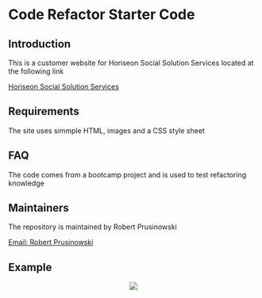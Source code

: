 # Code Refactor Starter Code


## Introduction

This is a customer website for Horiseon Social Solution Services located at the following link

<a href="https://bobpruz.github.io/urban/Develop/index.html">Horiseon Social Solution Services</a>

## Requirements

The site uses simmple HTML, images  and a CSS style sheet

## FAQ

The code comes from a bootcamp project and is used to test refactoring knowledge

## Maintainers

The repository is maintained by Robert Prusinowski

<a href="mailto:robertp@theemail.com">Email: Robert Prusinowski</a>

## Example

<p align="center">
<img src=".Develop/assets/images/Screenshot.PNG"/>
  <p>

